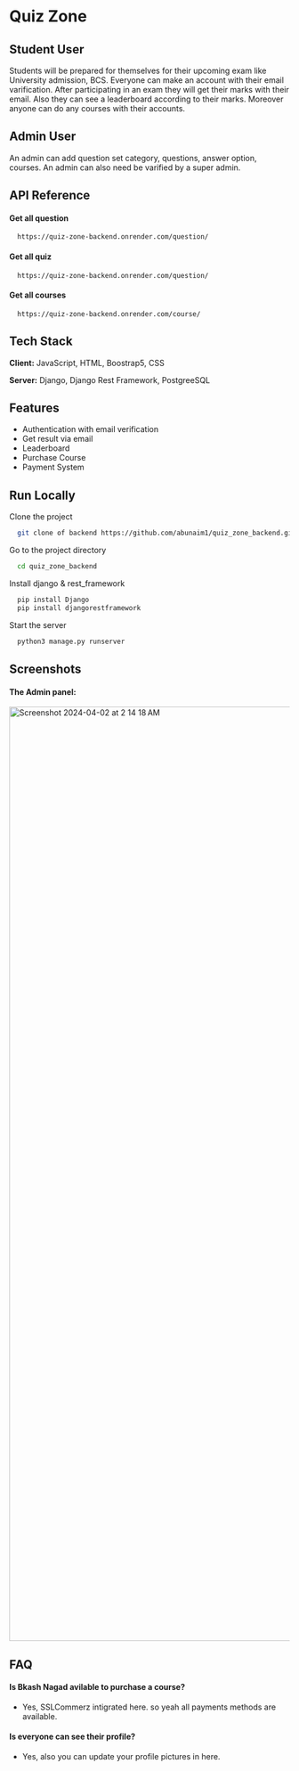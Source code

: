 
# Quiz Zone

## Student User
Students will be prepared for themselves for their upcoming exam like University admission, BCS. Everyone can make an account with their email varification. After participating in an exam they will get their marks with their email. Also they can see a leaderboard according to their marks. Moreover anyone can do any courses with their accounts. 

## Admin User
An admin can add question set category, questions, answer option, courses. An admin can also need be varified by a super admin. 

## API Reference

#### Get all question

```http
  https://quiz-zone-backend.onrender.com/question/
```
#### Get all quiz

```http
  https://quiz-zone-backend.onrender.com/question/
```
#### Get all courses

```http
  https://quiz-zone-backend.onrender.com/course/
```




## Tech Stack

**Client:** JavaScript, HTML, Boostrap5, CSS

**Server:** Django, Django Rest Framework, PostgreeSQL


## Features

- Authentication with email verification
- Get result via email
- Leaderboard
- Purchase Course
- Payment System



## Run Locally

Clone the project 

```zsh
  git clone of backend https://github.com/abunaim1/quiz_zone_backend.git
```

Go to the project directory

```zsh
  cd quiz_zone_backend
```

Install django & rest_framework

```zsh
  pip install Django
  pip install djangorestframework
```

Start the server

```zsh
  python3 manage.py runserver
```


## Screenshots

#### The Admin panel:
<img width="1678" alt="Screenshot 2024-04-02 at 2 14 18 AM" src="https://github.com/abunaim1/quiz_zone_fornt_end/assets/124233439/cd3a9342-4258-4ed5-8ede-c81a9fd2c4f2">


## FAQ

#### Is Bkash Nagad avilable to purchase a course?

- Yes, SSLCommerz intigrated here. so yeah all payments methods are available.

#### Is everyone can see their profile? 

- Yes, also you can update your profile pictures in here.



